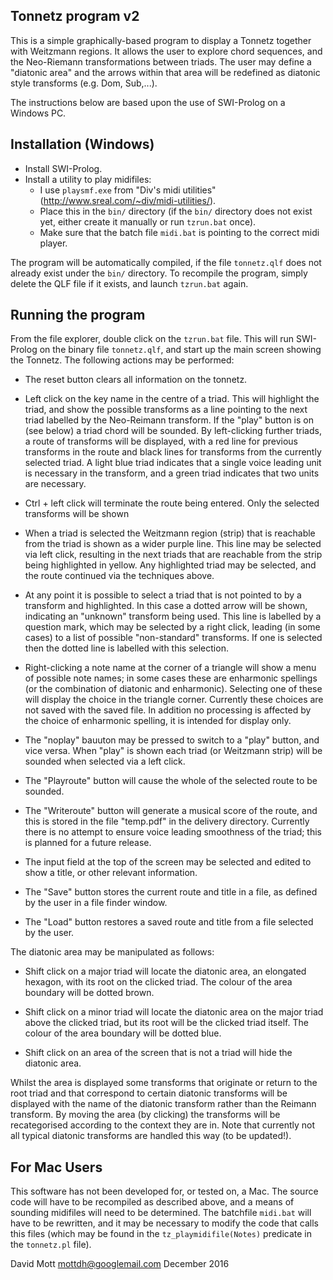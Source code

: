 Tonnetz program v2
------------------

This is a simple graphically-based program to display a Tonnetz together with Weitzmann regions.
It allows the user to explore chord sequences, and the Neo-Riemann transformations between triads.
The user may define a "diatonic area" and the arrows within that area will be redefined as diatonic style transforms (e.g. Dom, Sub,...).

The instructions below are based upon the use of SWI-Prolog on a Windows PC. 

Installation (Windows)
----------------------

 - Install SWI-Prolog.
 - Install a utility to play midifiles:
   - I use `playsmf.exe` from "Div's midi utilities" (http://www.sreal.com/~div/midi-utilities/). 
   - Place this in the `bin/` directory (if the `bin/` directory does not exist yet, either create it manually or run `tzrun.bat` once).
   - Make sure that the batch file `midi.bat` is pointing to the correct midi player.

The program will be automatically compiled, if the file `tonnetz.qlf` does not already exist under the `bin/` directory.
To recompile the program, simply delete the QLF file if it exists, and launch `tzrun.bat` again.

Running the program
-------------------

From the file explorer, double click on the `tzrun.bat` file.
This will run SWI-Prolog on the binary file `tonnetz.qlf`, and start up the main screen showing the Tonnetz.
The following actions may be performed:

 - The reset button clears all information on the tonnetz.

 - Left click on the key name in the centre of a triad.
 This will highlight the triad, and show the possible transforms as a line pointing to the next triad labelled by the Neo-Reimann transform.
 If the "play" button is on (see below) a triad chord will be sounded. By left-clicking further triads, a route of transforms will be displayed, with a red line for previous transforms in the route and black lines for transforms from the currently selected triad.
 A light blue triad indicates that a single voice leading unit is necessary in the transform, and a green triad indicates that two units are necessary.

 - Ctrl + left click will terminate the route being entered. Only the selected transforms will be shown

 - When a triad is selected the Weitzmann region (strip) that is reachable from the triad is shown as a wider purple line.
 This line may be selected via left click, resulting in the next triads that are reachable from the strip being highlighted in yellow.
 Any highlighted triad may be selected, and the route continued via the techniques above.

 - At any point it is possible to select a triad that is not pointed to by a transform and highlighted.
 In this case a dotted arrow will be shown, indicating an "unknown" transform being used.
 This line is labelled by a question mark, which may be selected by a right click, leading (in some cases) to a list of possible "non-standard" transforms.
 If one is selected then the dotted line is labelled with this selection.

 - Right-clicking a note name at the corner of a triangle will show a menu of possible note names; in some cases these are enharmonic spellings (or the combination of diatonic and enharmonic).
 Selecting one of these will display the choice in the triangle corner.
 Currently these choices are not saved with the saved file.
 In addition no processing is affected by the choice of enharmonic spelling, it is intended for display only.

 - The "noplay" bauuton may be pressed to switch to a "play" button, and vice versa.
 When "play" is shown each triad (or Weitzmann strip) will be sounded when selected via a left click.

 - The "Playroute" button will cause the whole of the selected route to be sounded. 

 - The "Writeroute" button will generate a musical score of the route, and this is stored in the file "temp.pdf" in the delivery directory.
 Currently there is no attempt to ensure voice leading smoothness of the triad; this is planned for a future release.

 - The input field at the top of the screen may be selected and edited to show a title, or other relevant information.

 - The "Save" button stores the current route and title in a file, as defined by the user in a file finder window.

 - The "Load" button restores a saved route and title from a file selected by the user.

The diatonic area may be manipulated as follows:

 - Shift click on a major triad will locate the diatonic area, an elongated hexagon, with its root on the clicked triad.
 The colour of the area boundary will be dotted brown.

 - Shift click on a minor triad will locate the diatonic area on the major triad above the clicked triad, but its root will be the clicked triad itself.
 The colour of the area boundary will be dotted blue.

 - Shift click on an area of the screen that is not a triad will hide the diatonic area.

Whilst the area is displayed some transforms that originate or return to the root triad and that correspond to certain diatonic transforms will be displayed with the name of the diatonic transform rather than the Reimann transform.
By moving the area (by clicking) the transforms will be recategorised according to the context they are in. Note that currently not all typical diatonic transforms are handled this way (to be updated!). 

For Mac Users
-------------

This software has not been developed for, or tested on, a Mac. The source code will have to be recompiled as described above, and a means of sounding midifiles will need to be determined.
The batchfile `midi.bat` will have to be rewritten, and it may be necessary to modify the code that calls this files (which may be found in the `tz_playmidifile(Notes)` predicate in the `tonnetz.pl` file).

David Mott
mottdh@googlemail.com
December 2016
